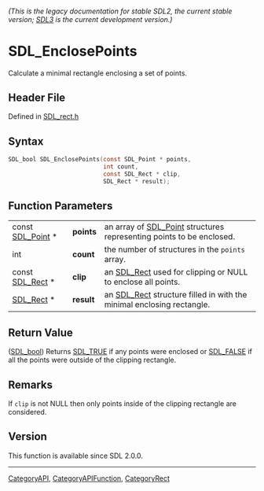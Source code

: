 ###### (This is the legacy documentation for stable SDL2, the current stable version; [SDL3](https://wiki.libsdl.org/SDL3/) is the current development version.)
# SDL_EnclosePoints

Calculate a minimal rectangle enclosing a set of points.

## Header File

Defined in [SDL_rect.h](https://github.com/libsdl-org/SDL/blob/SDL2/include/SDL_rect.h)

## Syntax

```c
SDL_bool SDL_EnclosePoints(const SDL_Point * points,
                           int count,
                           const SDL_Rect * clip,
                           SDL_Rect * result);
```

## Function Parameters

|                                |            |                                                                                   |
| ------------------------------ | ---------- | --------------------------------------------------------------------------------- |
| const [SDL_Point](SDL_Point) * | **points** | an array of [SDL_Point](SDL_Point) structures representing points to be enclosed. |
| int                            | **count**  | the number of structures in the `points` array.                                   |
| const [SDL_Rect](SDL_Rect) *   | **clip**   | an [SDL_Rect](SDL_Rect) used for clipping or NULL to enclose all points.          |
| [SDL_Rect](SDL_Rect) *         | **result** | an [SDL_Rect](SDL_Rect) structure filled in with the minimal enclosing rectangle. |

## Return Value

([SDL_bool](SDL_bool)) Returns [SDL_TRUE](SDL_TRUE) if any points were
enclosed or [SDL_FALSE](SDL_FALSE) if all the points were outside of the
clipping rectangle.

## Remarks

If `clip` is not NULL then only points inside of the clipping rectangle are
considered.

## Version

This function is available since SDL 2.0.0.

----
[CategoryAPI](CategoryAPI), [CategoryAPIFunction](CategoryAPIFunction), [CategoryRect](CategoryRect)

